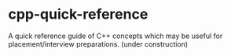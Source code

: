 # cpp-quick-reference
A quick reference guide of C++ concepts which may be useful for placement/interview preparations. (under construction)
